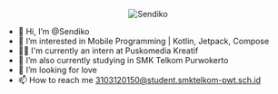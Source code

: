 

<p align="center"><img src="https://github-profile-trophy.vercel.app/?username=Sendiko&theme=onedark" alt="Sendiko"/></p>

- 👋 Hi, I’m @Sendiko
- 👀 I’m interested in Mobile Programming | Kotlin, Jetpack, Compose
- 🧑‍💼 I'm currently an intern at Puskomedia Kreatif
- 🌱 I’m also currently studying in SMK Telkom Purwokerto
- 💞️ I’m looking for love
- 📫 How to reach me 3103120150@student.smktelkom-pwt.sch.id 

<!---
Sendiko/Sendiko is a ✨ special ✨ repository because its `README.md` (this file) appears on your GitHub profile.
You can click the Preview link to take a look at your changes.
--->
